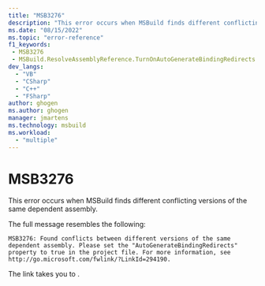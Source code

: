 ```yaml
---
title: "MSB3276"
description: "This error occurs when MSBuild finds different conflicting versions of the same dependent assembly."
ms.date: "08/15/2022"
ms.topic: "error-reference"
f1_keywords:
 - MSB3276
 - MSBuild.ResolveAssemblyReference.TurnOnAutoGenerateBindingRedirects
dev_langs:
  - "VB"
  - "CSharp"
  - "C++"
  - "FSharp"
author: ghogen
ms.author: ghogen
manager: jmartens
ms.technology: msbuild
ms.workload:
  - "multiple"
---
```

# MSB3276

This error occurs when MSBuild finds different conflicting versions of the same dependent assembly.

The full message resembles the following:

```output
MSB3276: Found conflicts between different versions of the same dependent assembly. Please set the "AutoGenerateBindingRedirects" property to true in the project file. For more information, see http://go.microsoft.com/fwlink/?LinkId=294190.
```
The link takes you to []().


